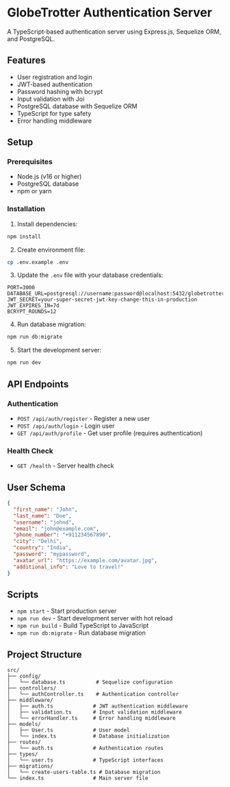 # GlobeTrotter Authentication Server

A TypeScript-based authentication server using Express.js, Sequelize ORM, and PostgreSQL.

## Features

- User registration and login
- JWT-based authentication
- Password hashing with bcrypt
- Input validation with Joi
- PostgreSQL database with Sequelize ORM
- TypeScript for type safety
- Error handling middleware

## Setup

### Prerequisites

- Node.js (v16 or higher)
- PostgreSQL database
- npm or yarn

### Installation

1. Install dependencies:
```bash
npm install
```

2. Create environment file:
```bash
cp .env.example .env
```

3. Update the `.env` file with your database credentials:
```env
PORT=3000
DATABASE_URL=postgresql://username:password@localhost:5432/globetrotter
JWT_SECRET=your-super-secret-jwt-key-change-this-in-production
JWT_EXPIRES_IN=7d
BCRYPT_ROUNDS=12
```

4. Run database migration:
```bash
npm run db:migrate
```

5. Start the development server:
```bash
npm run dev
```

## API Endpoints

### Authentication

- `POST /api/auth/register` - Register a new user
- `POST /api/auth/login` - Login user
- `GET /api/auth/profile` - Get user profile (requires authentication)

### Health Check

- `GET /health` - Server health check

## User Schema

```json
{
  "first_name": "John",
  "last_name": "Doe",
  "username": "johnd",
  "email": "john@example.com",
  "phone_number": "+911234567890",
  "city": "Delhi",
  "country": "India",
  "password": "mypassword",
  "avatar_url": "https://example.com/avatar.jpg",
  "additional_info": "Love to travel!"
}
```

## Scripts

- `npm start` - Start production server
- `npm run dev` - Start development server with hot reload
- `npm run build` - Build TypeScript to JavaScript
- `npm run db:migrate` - Run database migration

## Project Structure

```
src/
├── config/
│   └── database.ts          # Sequelize configuration
├── controllers/
│   └── authController.ts    # Authentication controller
├── middleware/
│   ├── auth.ts             # JWT authentication middleware
│   ├── validation.ts       # Input validation middleware
│   └── errorHandler.ts     # Error handling middleware
├── models/
│   ├── User.ts             # User model
│   └── index.ts            # Database initialization
├── routes/
│   └── auth.ts             # Authentication routes
├── types/
│   └── user.ts             # TypeScript interfaces
├── migrations/
│   └── create-users-table.ts # Database migration
└── index.ts                # Main server file
```

